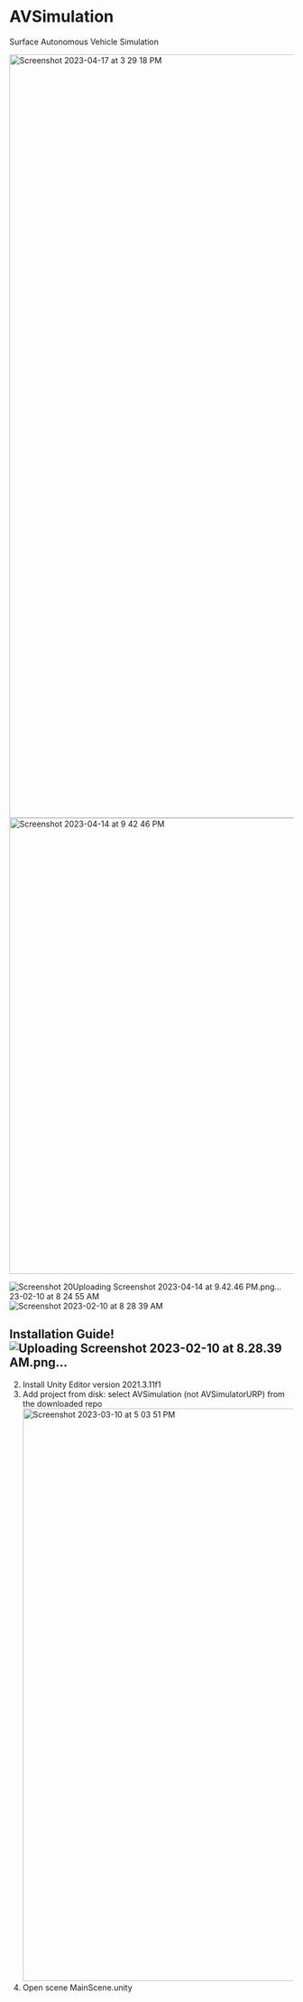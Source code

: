 # AVSimulation
Surface Autonomous Vehicle Simulation 

<img width="1351" alt="Screenshot 2023-04-17 at 3 29 18 PM" src="https://user-images.githubusercontent.com/71951467/233448631-52975554-d488-46b9-aa56-8564d2dcfa80.png">

<img width="807" alt="Screenshot 2023-04-14 at 9 42 46 PM" src="https://user-images.githubusercontent.com/71951467/233448889-065d0d3f-8f16-45bb-b49d-79874a7a2195.png">



![Screenshot 20![Uploading Screenshot 2023-04-14 at 9.42.46 PM.png…]()
23-02-10 at 8 24 55 AM](https://user-images.githubusercontent.com/71951467/233448302-d21c3193-c452-466e-af14-acbe0effa4a6.png)
![Screenshot 2023-02-10 at 8 28 39 AM](https://user-images.githubusercontent.com/71951467/233448356-ab7acf3a-1102-4084-875b-393f2ac6f6bf.png)

## Installation Guide!![Uploading Screenshot 2023-02-10 at 8.28.39 AM.png…]()

2. Install Unity Editor version 2021.3.11f1
3. Add project from disk: select AVSimulation (not AVSimulatorURP) from the downloaded repo <img width="1013" alt="Screenshot 2023-03-10 at 5 03 51 PM" src="https://user-images.githubusercontent.com/71951467/224455950-4189d354-bd20-4195-ab77-fe61118eef27.png">
4. Open scene MainScene.unity
